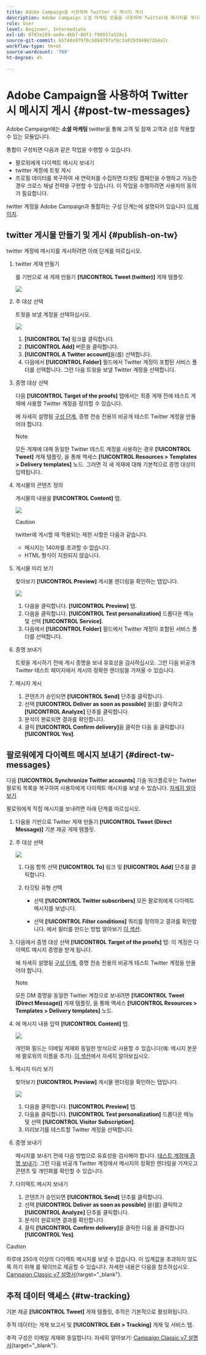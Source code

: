 ```yaml
---
title: Adobe Campaign을 사용하여 Twitter 시 메시지 게시
description: Adobe Campaign 소셜 마케팅 모듈을 사용하여 Twitter에 메시지를 게시하고 팔로워에게 직접 메시지를 보내는 방법을 알아봅니다
role: User
level: Beginner, Intermediate
exl-id: 0783e289-ae8e-4bb7-80f1-f90937a528c1
source-git-commit: 65f4da979f0c5884797af0c3a835d948672b4a7c
workflow-type: tm+mt
source-wordcount: '789'
ht-degree: 4%

---
```



# Adobe Campaign을 사용하여 Twitter 시 메시지 게시 {#post-tw-messages}

Adobe Campaign에는 **소셜 마케팅** twitter을 통해 고객 및 잠재 고객과 상호 작용할 수 있는 모듈입니다.

통합이 구성되면 다음과 같은 작업을 수행할 수 있습니다.

* 팔로워에게 다이렉트 메시지 보내기
* twitter 계정에 트윗 게시
* 프로필 데이터를 복구하여 새 연락처를 수집하면 타겟팅 캠페인을 수행하고 가능한 경우 크로스 채널 전략을 구현할 수 있습니다. 이 작업을 수행하려면 사용자의 동의가 필요합니다.


twitter 계정을 Adobe Campaign과 통합하는 구성 단계는에 설명되어 있습니다 [이 페이지](../connect/ac-tw.md).

## twitter 게시물 만들기 및 게시 {#publish-on-tw}

twitter 계정에 메시지를 게시하려면 아래 단계를 따르십시오.

1. twitter 게재 만들기

   를 기반으로 새 게재 만들기 **[!UICONTROL Tweet (twitter)]** 게재 템플릿.

   ![](assets/tw-new-delivery.png)

1. 주 대상 선택

   트윗을 보낼 계정을 선택하십시오.

   ![](assets/tw-define-target.png)

   1. **[!UICONTROL To]** 링크를 클릭합니다.
   1. **[!UICONTROL Add]** 버튼을 클릭합니다.
   1. **[!UICONTROL A Twitter account]**&#x200B;을(를) 선택합니다.
   1. 다음에서 **[!UICONTROL Folder]** 필드에서 Twitter 계정이 포함된 서비스 폴더를 선택합니다. 그런 다음 트윗을 보낼 Twitter 계정을 선택합니다.

1. 증명 대상 선택

   다음 **[!UICONTROL Target of the proofs]** 탭에서는 최종 게재 전에 테스트 게재에 사용할 Twitter 계정을 정의할 수 있습니다.

   에 자세히 설명됨 [구성 단계](../connect/ac-tw.md#tw-test-account), 증명 전송 전용의 비공개 테스트 Twitter 계정을 만들어야 합니다.

   >[!NOTE]
   >
   >모든 게재에 대해 동일한 Twitter 테스트 계정을 사용하는 경우 **[!UICONTROL Tweet]** 게재 템플릿, 을 통해 액세스 **[!UICONTROL Resources > Templates > Delivery templates]** 노드. 그러면 각 새 게재에 대해 기본적으로 증명 대상이 입력됩니다.

1. 게시물의 콘텐츠 정의

   게시물의 내용을 **[!UICONTROL Content]** 탭.

   ![](assets/tw-delivery-content.png)

   >[!CAUTION]
   >
   >twitter에 게시할 때 적용되는 제한 사항은 다음과 같습니다.
   >
   >* 메시지는 140자를 초과할 수 없습니다.
   >* HTML 형식이 지원되지 않습니다.
   >

1. 게시물 미리 보기

   찾아보기 **[!UICONTROL Preview]** 게시물 렌더링을 확인하는 탭입니다.

   ![](assets/tw-delivery-preview.png)

   1. 다음을 클릭합니다. **[!UICONTROL Preview]** 탭.
   1. 다음을 클릭합니다. **[!UICONTROL Test personalization]** 드롭다운 메뉴 및 선택 **[!UICONTROL Service]**.
   1. 다음에서 **[!UICONTROL Folder]** 필드에서 Twitter 계정이 포함된 서비스 폴더를 선택합니다.

1. 증명 보내기

   트윗을 게시하기 전에 게시 증명을 보내 유효성을 검사하십시오. 그런 다음 비공개 Twitter 테스트 페이지에서 게시의 정확한 렌더링을 가져올 수 있습니다.

1. 메시지 게시

   1. 콘텐츠가 승인되면 **[!UICONTROL Send]** 단추를 클릭합니다.
   1. 선택 **[!UICONTROL Deliver as soon as possible]** 을(를) 클릭하고 **[!UICONTROL Analyze]** 단추를 클릭합니다.
   1. 분석이 완료되면 결과를 확인합니다.
   1. 클릭 **[!UICONTROL Confirm delivery]**&#x200B;을 클릭한 다음 을 클릭합니다 **[!UICONTROL Yes]**.

## 팔로워에게 다이렉트 메시지 보내기 {#direct-tw-messages}

다음 **[!UICONTROL Synchronize Twitter accounts]** 기술 워크플로우는 Twitter 팔로워 목록을 복구하여 사용자에게 다이렉트 메시지를 보낼 수 있습니다. [자세히 알아보기](../connect/ac-tw.md#synchro-tw-accounts)

팔로워에게 직접 메시지를 보내려면 아래 단계를 따르십시오.

1. 다음을 기반으로 Twitter 게재 만들기 **[!UICONTROL Tweet (Direct Message)]** 기본 제공 게재 템플릿.

1. 주 대상 선택

   ![](assets/tw-dm-define-target.png)

   1. 다음 항목 선택 **[!UICONTROL To]** 링크 및 **[!UICONTROL Add]** 단추를 클릭합니다.

   1. 타깃팅 유형 선택

      * 선택 **[!UICONTROL Twitter subscribers]** 모든 팔로워에게 다이렉트 메시지를 보냅니다.

      * 선택 **[!UICONTROL Filter conditions]** 쿼리를 정의하고 결과를 확인합니다. 에서 필터를 만드는 방법 알아보기 [이 섹션](../audiences/create-filters.md#advanced-filters).

1. 다음에서 증명 대상 선택 **[!UICONTROL Target of the proofs]** 탭: 이 계정은 다이렉트 메시지 증명을 받게 됩니다.

   에 자세히 설명됨 [구성 단계](../connect/ac-tw.md#tw-test-account), 증명 전송 전용의 비공개 테스트 Twitter 계정을 만들어야 합니다.


   >[!NOTE]
   >
   >모든 DM 증명을 동일한 Twitter 계정으로 보내려면 **[!UICONTROL Tweet (Direct Message)]** 게재 템플릿, 을 통해 액세스 **[!UICONTROL Resources > Templates > Delivery templates]** 노드.

1. 에 메시지 내용 입력 **[!UICONTROL Content]** 탭.

   ![](assets/tw-dm-content.png)

   개인화 필드는 이메일 게재와 동일한 방식으로 사용할 수 있습니다(예: 메시지 본문에 팔로워의 이름을 추가). [이 섹션](../send/personalize.md)에서 자세히 알아보십시오.

1. 메시지 미리 보기

   찾아보기 **[!UICONTROL Preview]** 게시물 렌더링을 확인하는 탭입니다.

   ![](assets/tw-dm-preview.png)

   1. 다음을 클릭합니다. **[!UICONTROL Preview]** 탭.
   1. 다음을 클릭합니다. **[!UICONTROL Test personalization]** 드롭다운 메뉴 및 선택 **[!UICONTROL Visitor Subscription]**.
   1. 미리보기를 테스트할 Twitter 계정을 선택합니다.

1. 증명 보내기

   메시지를 보내기 전에 다음 방법으로 유효성을 검사해야 합니다. [테스트 계정에 증명 보내기](../send/preview-and-proof.md): 그런 다음 비공개 Twitter 계정에서 메시지의 정확한 렌더링을 가져오고 콘텐츠 및 개인화를 확인할 수 있습니다.

1. 다이렉트 메시지 보내기

   1. 콘텐츠가 승인되면 **[!UICONTROL Send]** 단추를 클릭합니다.
   1. 선택 **[!UICONTROL Deliver as soon as possible]** 을(를) 클릭하고 **[!UICONTROL Analyze]** 단추를 클릭합니다.
   1. 분석이 완료되면 결과를 확인합니다.
   1. 클릭 **[!UICONTROL Confirm delivery]**&#x200B;을 클릭한 다음 을 클릭합니다 **[!UICONTROL Yes]**.

>[!CAUTION]
>
>하루에 250개 이상의 다이렉트 메시지를 보낼 수 없습니다. 이 임계값을 초과하지 않도록 하기 위해 를 웨이브로 제공할 수 있습니다. 자세한 내용은 다음을 참조하십시오. [Campaign Classic v7 설명서](https://experienceleague.adobe.com/docs/campaign-classic/using/sending-messages/key-steps-when-creating-a-delivery/steps-sending-the-delivery.html#sending-using-multiple-waves){target="_blank"}.


## 추적 데이터 액세스 {#tw-tracking}

기본 제공 **[!UICONTROL Tweet]** 게재 템플릿, 추적은 기본적으로 활성화됩니다.

추적 데이터는 게재 보고서 및 **[!UICONTROL Edit > Tracking]** 게재 및 서비스 탭.

추적 구성은 이메일 게재와 동일합니다. 자세히 알아보기: [Campaign Classic v7 설명서](https://experienceleague.adobe.com/docs/campaign-classic/using/sending-messages/monitoring-deliveries/about-delivery-monitoring.html?lang=ko){target="_blank"}.

